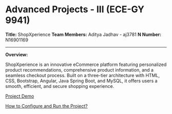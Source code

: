 # **Advanced Projects - III (ECE-GY 9941)**

**Title:** ShopXperience **Team Members:** Aditya Jadhav - aj3781 **N Number:** N16901169

---

**Overview:**

ShopXperience is an innovative eCommerce platform featuring personalized product recommendations, comprehensive product information, and a seamless checkout process. Built on a three-tier architecture with HTML, CSS, Bootstrap, Angular, Java Spring Boot, and MySQL, it offers users a smooth, efficient, and secure shopping experience.

[Project Demo](https://drive.google.com/file/d/1gMp_J2XbzbVLl_tUBCKYwIeWWlip2QWu/view?usp=sharing)

[How to Configure and Run the Project?](https://drive.google.com/file/d/1cTQ2dtkkxXF2rRdaP62pkLFtJldUl-Mv/view?usp=sharing)
